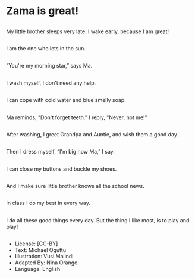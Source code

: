 # Zama is great!

##
My little brother sleeps
very late.
I wake early, because I
am great!

##
I am the one who lets in
the sun.

##
“You're my morning
star,” says Ma.

##
I wash myself, I don't
need any help.

##
I can cope with cold
water and blue smelly
soap.

##
Ma reminds, "Don't
forget teeth."
I reply, "Never, not
me!"

##
After washing, I greet
Grandpa and Auntie,
and wish them a good
day.

##
Then I dress myself,
“I'm big now Ma,” I say.

##
I can close my buttons
and buckle my shoes.

##
And I make sure little
brother knows all the
school news.

##
In class I do my best in
every way.

##
I do all these good
things every day.
But the thing I like
most, is to play and
play!

##
* License: [CC-BY]
* Text: Michael Oguttu
* Illustration: Vusi Malindi
* Adapted By: Nina Orange
* Language: English
